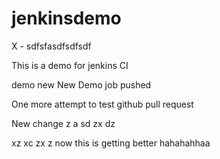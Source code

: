 # jenkinsdemo
X - sdfsfasdfsdfsdf

This is a demo for jenkins CI

demo new
New
Demo
job
pushed

One more attempt to test github pull request


New change
z
a
sd
zx
dz

xz
xc
zx
z
now
this 
is 
getting 
better
hahahahhaa

